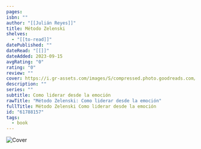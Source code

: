 ```yaml
---
pages: 
isbn: ""
author: "[[Julián Reyes]]"
title: Método Zelenski
shelves:
  - "[[to-read]]"
datePublished: ""
dateRead: "[[]]"
dateAdded: 2023-09-15
avgRating: "0"
rating: "0"
review: ""
cover: https://i.gr-assets.com/images/S/compressed.photo.goodreads.com/books/1659213060l/61788157._SX318_.jpg
description: ""
series: ""
subtitle: Como liderar desde la emoción
rawTitle: "Método Zelenski: Como liderar desde la emoción"
fullTitle: Método Zelenski Como liderar desde la emoción
id: "61788157"
tags:
  - book
---
```

![Cover](https:&#x2F;&#x2F;i.gr-assets.com&#x2F;images&#x2F;S&#x2F;compressed.photo.goodreads.com&#x2F;books&#x2F;1659213060l&#x2F;61788157._SX318_.jpg)
